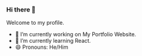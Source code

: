 ### Hi there 👋
Welcome to my profile.

- 🔭 I’m currently working on My Portfolio Website.
- 🌱 I’m currently learning React.
- 😄 Pronouns: He/Him
